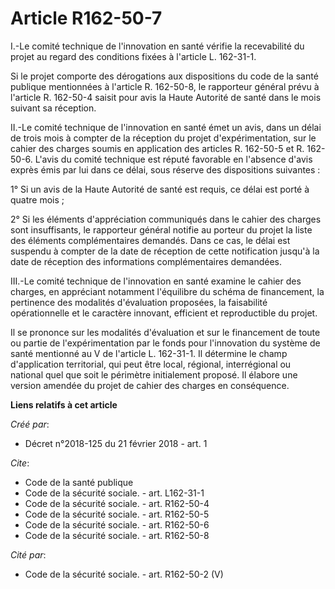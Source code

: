 # Article R162-50-7

I.-Le comité technique de l'innovation en santé vérifie la recevabilité du projet au regard des conditions fixées à l'article
L. 162-31-1.

Si le projet comporte des dérogations aux dispositions du code de la santé publique mentionnées à l'article R. 162-50-8, le
rapporteur général prévu à l'article R. 162-50-4 saisit pour avis la Haute Autorité de santé dans le mois suivant sa
réception.

II.-Le comité technique de l'innovation en santé émet un avis, dans un délai de trois mois à compter de la réception du
projet d'expérimentation, sur le cahier des charges soumis en application des articles R. 162-50-5 et R. 162-50-6. L'avis du
comité technique est réputé favorable en l'absence d'avis exprès émis par lui dans ce délai, sous réserve des dispositions
suivantes :

1° Si un avis de la Haute Autorité de santé est requis, ce délai est porté à quatre mois ;

2° Si les éléments d'appréciation communiqués dans le cahier des charges sont insuffisants, le rapporteur général notifie au
porteur du projet la liste des éléments complémentaires demandés. Dans ce cas, le délai est suspendu à compter de la date de
réception de cette notification jusqu'à la date de réception des informations complémentaires demandées.

III.-Le comité technique de l'innovation en santé examine le cahier des charges, en appréciant notamment l'équilibre du
schéma de financement, la pertinence des modalités d'évaluation proposées, la faisabilité opérationnelle et le caractère
innovant, efficient et reproductible du projet.

Il se prononce sur les modalités d'évaluation et sur le financement de toute ou partie de l'expérimentation par le fonds pour
l'innovation du système de santé mentionné au V de l'article L. 162-31-1. Il détermine le champ d'application territorial,
qui peut être local, régional, interrégional ou national quel que soit le périmètre initialement proposé. Il élabore une
version amendée du projet de cahier des charges en conséquence.

**Liens relatifs à cet article**

_Créé par_:

  - Décret n°2018-125 du 21 février 2018 - art. 1

_Cite_:

  - Code de la santé publique
  - Code de la sécurité sociale. - art. L162-31-1
  - Code de la sécurité sociale. - art. R162-50-4
  - Code de la sécurité sociale. - art. R162-50-5
  - Code de la sécurité sociale. - art. R162-50-6
  - Code de la sécurité sociale. - art. R162-50-8

_Cité par_:

  - Code de la sécurité sociale. - art. R162-50-2 (V)
